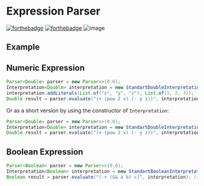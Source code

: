 # Expression Parser

[![forthebadge](http://forthebadge.com/images/badges/built-with-love.svg)](http://forthebadge.com)
[![forthebadge](https://forthebadge.com/images/badges/made-with-java.svg)](https://forthebadge.com)
![image](https://user-images.githubusercontent.com/46029684/193451514-bc5c0f70-8ed6-4007-9edd-745122ddf476.png)



## Example

## Numeric Expression
```java
Parser<Double> parser = new Parser<>(0.0);
Interpretation<Double> interpretation = new StandartDoubleInterpretation();
interpretation.addLiterals(List.of("x", "y", "z"), List.of(1, 2, 3));
Double result = parser.evaluate("(+ (pow 2 x) (- y z))", interpretation);
```

Or as a short version by using the constructor of `Interpretation`:

```java
Parser<Double> parser = new Parser<>(0.0);
Interpretation<Double> interpretation = new StandartDoubleInterpretation(List.of("x", "y", "z"), List.of(1, 2, 3));
Double result = parser.evaluate("(+ (pow 2 x) (- y z))", interpretation);
```


## Boolean Expression
```java
Parser<Boolean> parser = new Parser<>(0.0);
Interpretation<Boolean> interpretation = new StandartBooleanInterpretation(List.of("a", "b", "c"), List.of(true, false, true));
Boolean result = parser.evaluate("(-> (&& a b) c)", interpretation); // = true
```


